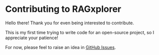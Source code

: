 # Contributing to RAGxplorer

Hello there! Thank you for even being interested to contribute. 

This is my first time trying to write code for an open-source project, so I appreciate your patience!

For now, please feel to raise an idea in [GitHub Issues](https://github.com/gabrielchua/RAGxplorer/issues). 
